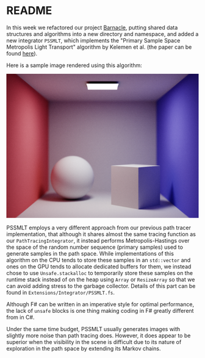 # README

In this week we refactored our project [Barnacle](https://github.com/LeonKang130/Barnacle), putting shared data structures and algorithms into a new directory and namespace, and added a new integrator `PSSMLT`, which implements the "Primary Sample Space Metropolis Light Transport" algorithm by Kelemen et al. (the paper can be found [here](https://cg.iit.bme.hu/%7Eszirmay/paper50_electronic.pdf)).

Here is a sample image rendered using this algorithm:

![PSSMLT](sample.png)

PSSMLT employs a very different approach from our previous path tracer implementation, that although it shares almost the same tracing function as our `PathTracingIntegrator`, it instead performs Metropolis-Hastings over the space of the random number sequence (primary samples) used to generate samples in the path space. While implementations of this algorithm on the CPU tends to store these samples in an `std::vector` and ones on the GPU tends to allocate dedicated buffers for them, we instead chose to use `Unsafe.stackalloc` to temporarily store these samples on the runtime stack instead of on the heap using `Array` or `ResizeArray` so that we can avoid adding stress to the garbage collector. Details of this part can be found in `Extensions/Integrator/PSSMLT.fs`.

 Although F# can be written in an imperative style for optimal performance, the lack of `unsafe` blocks is one thing making coding in F# greatly different from in C#.

Under the same time budget, PSSMLT usually generates images with slightly more noise than path tracing does. However, it does appear to be superior when the visibility in the scene is difficult due to its nature of exploration in the path space by extending its Markov chains.
